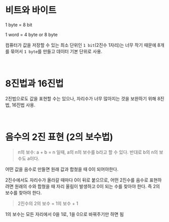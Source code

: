 # 비트와 바이트

1 byte = 8 bit

1 word = 4 byte or 8 byte

컴퓨터가 값을 저장할 수 있는 최소 단위인 `1 bit`(2진수 1자리)는 너무 작기 때문에 8개를 묶어서 `1 byte`를 만들고 데이터 기본 단위로 사용.

&nbsp;

# 8진법과 16진법

2진법으로도 값을 표현할 수는 있으나, 자리수가 너무 많아지는 것을 보완하기 위해 8진법, 16진법 사용.

&nbsp;

# 음수의 2진 표현 (2의 보수법)

> n의 보수: a + b = n 일때, a의 n의 보수를 b라고 할 수 있다. 반대로 b의 n의 보수도 a이다.

어떤 값을 음수로 만들면 원래 값과 합쳤을 때 0이 되어야한다.

2진수에서도 자리수가 올라갈 때마다 0이 뒤로 붙으므로, 어떤 2진수를 음수로 표현하려면 원래의 수와 합쳤을 때 자리 올림이 발생하고 0이 되는 수를 찾아야 한다. 즉 2의 보수를 찾아야 한다.

> 2진수의 2의 보수 = 1의 보수 + 1

1의 보수는 모든 자리에서 0을 1로, 1을 0으로 바꿔주기만 하면 됨
